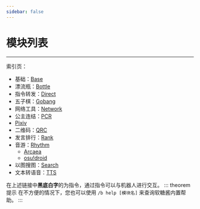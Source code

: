 ```yaml
---
sidebar: false
---
```


# 模块列表

---

索引页：
- 基础：[Base](./base/)
- 漂流瓶：[Bottle](./bottle/)
- 指令转发：[Direct](./direct/)
- 五子棋：[Gobang](./gobang/)
- 网络工具：[Network](./network/)
- 公主连结：[PCR](./pcr/)
- [Pixiv](./pixiv/)
- 二维码：[QRC](./qrc/)
- 发言排行：[Rank](./rank/)
- 音游：[Rhythm](./rhythm/)
  - [Arcaea](./arcaea/)
  - [osu!droid](./osudroid/)
- 以图搜图：[Search](./search/)
- 文本转语音：[TTS](./tts/)

在上述链接中**黑底白字**的为指令，通过指令可以与机器人进行交互。
::: theorem 提示
在不方便的情况下，您也可以使用 `/b help [模块名]` 来查询软糖酱内置帮助。
:::